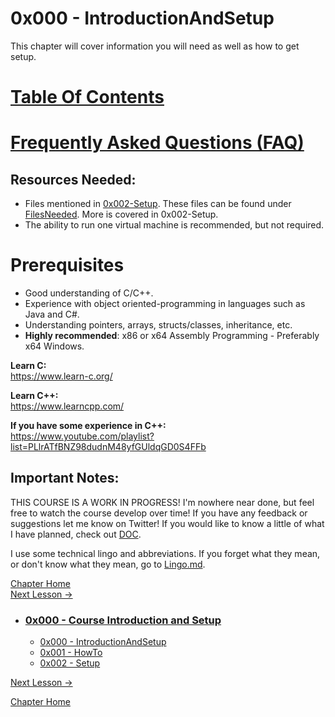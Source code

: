 # 0x000 - IntroductionAndSetup
This chapter will cover information you will need as well as how to get setup.

# [Table Of Contents](../TableOfContents.md)

# [Frequently Asked Questions (FAQ)](../FAQ.md)

## Resources Needed:
* Files mentioned in [0x002-Setup](0x002-Setup.md). These files can be found under [FilesNeeded](../FilesNeeded). More is covered in 0x002-Setup.
* The ability to run one virtual machine is recommended, but not required.

# Prerequisites
* Good understanding of C/C++.
* Experience with object oriented-programming in languages such as Java and C#.
* Understanding pointers, arrays, structs/classes, inheritance, etc.
* **Highly recommended**: x86 or x64 Assembly Programming - Preferably x64 Windows.

**Learn C:**  
https://www.learn-c.org/

**Learn C++:**  
https://www.learncpp.com/  

**If you have some experience in C++:**  
https://www.youtube.com/playlist?list=PLlrATfBNZ98dudnM48yfGUldqGD0S4FFb

## Important Notes:

THIS COURSE IS A WORK IN PROGRESS! I'm nowhere near done, but feel free to watch the course develop over time! If you have any feedback or suggestions let me know on Twitter! If you would like to know a little of what I have planned, check out [DOC](../DOC/DOC.md).

I use some technical lingo and abbreviations. If you forget what they mean, or don't know what they mean, go to [Lingo.md](../Lingo.md).

[Chapter Home](0x000-Introduction.md)  
[Next Lesson ->](0x001-HowTo.md)

* ### [0x000 - Course Introduction and Setup](0x000-Introduction.md)
    * [0x000 - IntroductionAndSetup](0x000-Introduction.md)
    * [0x001 - HowTo](0x001-HowTo.md)
    * [0x002 - Setup](0x002-Setup.md)

[Next Lesson ->](0x001-HowTo.md)  

[Chapter Home](0x000-Introduction.md)  
